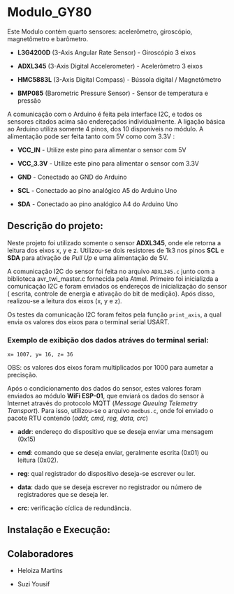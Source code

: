 # Modulo_GY80
Este Modulo contém quarto sensores: acelerômetro, giroscópio, magnetômetro e barômetro.

* **L3G4200D** (3-Axis Angular Rate Sensor) - Giroscópio 3 eixos

* **ADXL345** (3-Axis Digital Accelerometer) - Acelerômetro 3 eixos

* **HMC5883L** (3-Axis Digital Compass) - Bússola digital / Magnetômetro

* **BMP085** (Barometric Pressure Sensor) - Sensor de temperatura e pressão

A comunicação com o Arduino é feita pela interface I2C, e todos os sensores citados acima são endereçados individualmente. A ligação básica ao Arduino utiliza somente 4 pinos, dos 10 disponíveis no módulo. A alimentação pode ser feita tanto com 5V como com 3.3V :

- **VCC_IN** - Utilize este pino para alimentar o sensor com 5V

- **VCC_3.3V** - Utilize este pino para alimentar o sensor com 3.3V

- **GND** - Conectado ao GND do Arduino

- **SCL** - Conectado ao pino analógico A5 do Arduino Uno 

- **SDA** - Conectado ao pino analógico A4 do Arduino Uno

## Descrição do projeto:
Neste projeto foi utilizado somente o sensor **ADXL345**, onde ele retorna a leitura dos eixos x, y e z.
Utilizou-se dois resistores de 1k3 nos pinos **SCL** e **SDA** para ativação de *Pull Up* e uma alimentação de 5V.

A comunicação I2C do sensor foi feita no arquivo `ADXL345.c` junto com a biblioteca avr_twi_master.c fornecida pela Atmel. Primeiro foi inicializda a comunicação I2C e foram enviados os endereços de inicialização do sensor ( escrita, controle de energia e ativação do bit de medição). Após disso, realizou-se a leitura dos eixos (x, y e z).

Os testes da comunicação I2C foram feitos pela função `print_axis`, a qual envia os valores dos eixos para o terminal serial USART.

### Exemplo de exibição dos dados atráves do terminal serial:

```
x= 1007, y= 16, z= 36
```

OBS: os valores dos eixos foram multiplicados por 1000 para aumetar a precisção.

Após o condicionamento dos dados do sensor, estes valores foram enviados ao módulo **WiFi ESP-01**, que enviará os dados do sensor à Internet através do protocolo MQTT (*Message Queuing Telemetry Transport*). Para isso, utilizou-se o arquivo `modbus.c`, onde foi enviado o pacote RTU contendo (*addr, cmd, reg, data, crc*) 

* **addr**: endereço do dispositivo que se deseja enviar uma mensagem (0x15)

* **cmd**: comando que se deseja enviar, geralmente escrita (0x01) ou leitura (0x02).

* **reg**: qual registrador do dispositivo deseja-se escrever ou ler.

* **data**: dado que se deseja escrever no registrador ou número de registradores que se deseja ler.

* **crc**: verificação cíclica de redundância.

## Instalação e Execução:

        
## Colaboradores
* Heloiza Martins

* Suzi Yousif
